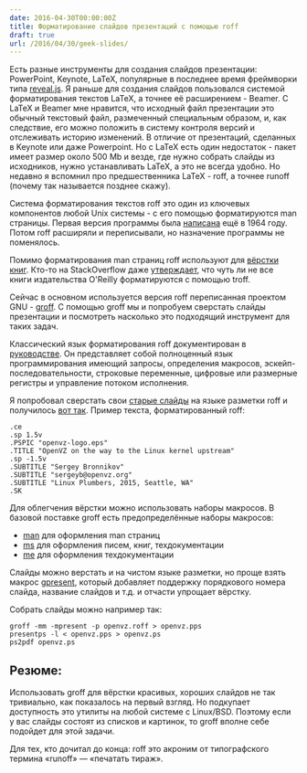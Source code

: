 ```yaml
---
date: 2016-04-30T00:00:00Z
title: Форматирование слайдов презентаций с помощью roff
draft: true
url: /2016/04/30/geek-slides/
---
```


Есть разные инструменты для создания слайдов презентации: PowerPoint, Keynote,
LaTeX, популярные в последнее время фреймворки типа
[reveal.js](http://lab.hakim.se/reveal-js/#/). Я раньше для создания слайдов
пользовался системой форматирования текстов LaTeX, а точнее её расширением -
Beamer. C LaTeX и Beamer мне нравится, что исходный файл презентации это обычный
текстовый файл, размеченный специальным образом, и, как следствие, его можно
положить в систему контроля версий и отслеживать историю изменений. В отличие от
презентаций, сделанных в Keynote или даже Powerpoint. Но c LaTeX есть один
недостаток - пакет имеет размер около 500 Mb и везде, где нужно собрать слайды
из исходников, нужно устанавливать LaTeX, а это не всегда удобно. Но недавно я
вспомнил про предшественника LaTeX - roff, а точнее runoff (почему так
называется позднее скажу).

Система форматирования текстов roff это один из ключевых компонентов любой Unix
системы - с его помощью форматируются man страницы. Первая версия программы была
[написана](http://manpages.bsd.lv/history.html) ещё в 1964 году. Потом roff
расширяли и переписывали, но назначение программы не поменялось.

Помимо форматирования man страниц roff используют для [вёрстки
книг](http://www.troff.org/pubs.html). Кто-то на StackOverflow даже
[утверждает](http://stackoverflow.com/a/336921/3665613), что чуть ли не все
книги издательства O'Reilly форматируются с помощью troff.

Сейчас в основном используется версия roff переписанная проектом GNU -
[groff](http://www.gnu.org/software/groff/). С помощью groff мы и попробуем
сверстать слайды презентации и посмотреть насколько это подходящий инструмент
для таких задач.

Классический язык форматирования roff документирован в
[руководстве](http://www.troff.org/54.pdf). Он представляет собой полноценный
язык программирования имеющий запросы, определения макросов,
эскейп-последовательности, строковые переменные, цифровые или размерные регистры
и управление потоком исполнения.

Я попробовал сверстать свои [старые
слайды](https://speakerdeck.com/sergeyb/containers-in-the-upstream-kernel-as-compared-to-vz-kernel)
на языке разметки roff и получилось [вот так](https://gist.github.com/ligurio/38d765d9e083a01c2c12ea0d61493ce9). Пример текста, форматированный roff:

```
.ce
.sp 1.5v
.PSPIC "openvz-logo.eps"
.TITLE "OpenVZ on the way to the Linux kernel upstream"
.sp -1.5v
.SUBTITLE "Sergey Bronnikov"
.SUBTITLE "sergeyb@openvz.org"
.SUBTITLE "Linux Plumbers, 2015, Seattle, WA"
.SK
```

Для облегчения вёрстки можно использовать наборы макросов. В базовой поставке groff
есть предопределённые наборы макросов:

* [man](http://linux.die.net/man/7/groff_man) для оформления man страниц
* [ms](http://linux.die.net/man/7/groff_ms) для оформления писем, книг, техдокументации
* [me](http://linux.die.net/man/7/groff_me) для оформления техдокументации

Слайды можно верстать и на чистом языке разметки, но проще взять макрос
[gpresent](https://staff.fnwi.uva.nl/b.diertens/useful/gpresent/), который
добавляет поддержку порядкового номера слайда, название слайдов и т.д. и отчасти
упрощает вёрстку.

Собрать слайды можно например так:

	groff -mm -mpresent -p openvz.roff > openvz.pps
	presentps -l < openvz.pps > openvz.ps
	ps2pdf openvz.ps

## Резюме:

Использовать groff для вёрстки красивых, хороших слайдов не так тривиально, как
показалось на первый взгляд. Но подкупает доступность это утилиты на любой
системе с Linux/BSD. Поэтому если у вас слайды состоят из списков и картинок, то
groff вполне себе подойдет для этой задачи.

Для тех, кто дочитал до конца: roff это акроним от типографского термина
«runoff» — «печатать тираж».
